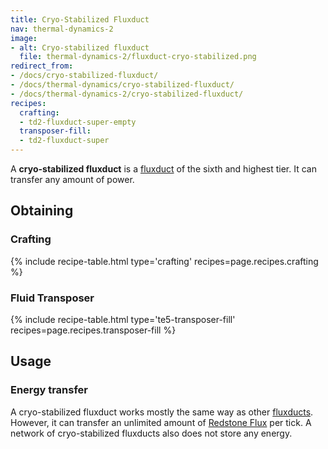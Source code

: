 ```yaml
---
title: Cryo-Stabilized Fluxduct
nav: thermal-dynamics-2
image:
- alt: Cryo-stabilized fluxduct
  file: thermal-dynamics-2/fluxduct-cryo-stabilized.png
redirect_from:
- /docs/cryo-stabilized-fluxduct/
- /docs/thermal-dynamics/cryo-stabilized-fluxduct/
- /docs/thermal-dynamics-2/cryo-stabilized-fluxduct/
recipes:
  crafting:
  - td2-fluxduct-super-empty
  transposer-fill:
  - td2-fluxduct-super
---
```


A **cryo-stabilized fluxduct** is a [fluxduct](/docs/1.12/thermal-dynamics-2/fluxducts/) of the sixth
and highest tier. It can transfer any amount of power.


Obtaining
---------

### Crafting
{% include recipe-table.html type='crafting' recipes=page.recipes.crafting %}

### Fluid Transposer
{% include recipe-table.html type='te5-transposer-fill' recipes=page.recipes.transposer-fill %}


Usage
-----

### Energy transfer
A cryo-stabilized fluxduct works mostly the same way as other
[fluxducts](/docs/1.12/thermal-dynamics-2/fluxducts/). However, it can transfer an unlimited amount of
[Redstone Flux](/docs/redstone-flux/) per tick. A network of cryo-stabilized
fluxducts also does not store any energy.
